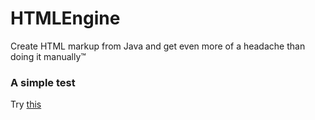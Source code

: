 # HTMLEngine
Create HTML markup from Java and get even more of a headache than doing it manually™

### A simple test
Try [this](src/HTMLEngine/tests.Test.java)
